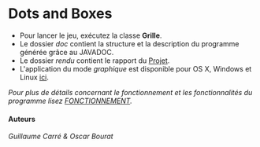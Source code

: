 # Dots and Boxes

- Pour lancer le jeu, exécutez la classe **Grille**.
- Le dossier *doc* contient la structure et la description du programme générée grâce au JAVADOC.
- Le dossier *rendu* contient le rapport du [Projet](https://github.com/GuillaumeCa/DotsnBoxes/blob/master/rendu/Rapport.pdf).
- L'application du mode *graphique* est disponible pour OS X, Windows et Linux [ici](https://github.com/GuillaumeCa/DotsnBoxes/releases).

*Pour plus de détails concernant le fonctionnement et les fonctionnalités du programme lisez [FONCTIONNEMENT](https://github.com/GuillaumeCa/DotsnBoxes/blob/master/FONCTIONNEMENT.md).*

#### Auteurs
*Guillaume Carré & Oscar Bourat*

